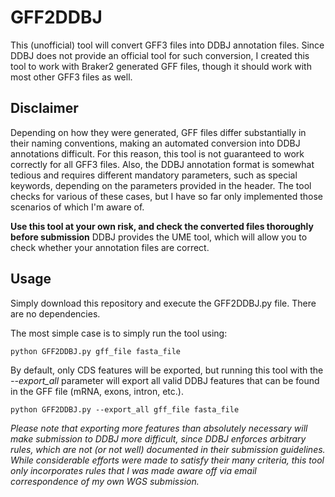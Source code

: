 # GFF2DDBJ
This (unofficial) tool will convert GFF3 files into DDBJ annotation files. Since DDBJ does not provide an official tool for such conversion, I created this tool to work with Braker2 generated GFF files, though it should work with most other GFF3 files as well.

## Disclaimer
Depending on how they were generated, GFF files differ substantially in their naming conventions, making an automated conversion into DDBJ annotations difficult. For this reason, this tool is not guaranteed to work correctly for all GFF3 files.
Also, the DDBJ annotation format is somewhat tedious and requires different mandatory parameters, such as special keywords, depending on the parameters provided in the header. The tool checks for various of these cases, but I have so far only implemented those scenarios of which I'm aware of.
  
**Use this tool at your own risk, and check the converted files thoroughly before submission**
DDBJ provides the UME tool, which will allow you to check whether your annotation files are correct. 

## Usage
Simply download this repository and execute the GFF2DDBJ.py file. There are no dependencies.

The most simple case is to simply run the tool using:
```
python GFF2DDBJ.py gff_file fasta_file 
```
By default, only CDS features will be exported, but running this tool with the *--export_all* parameter will export all valid DDBJ features that can be found in the GFF file (mRNA, exons, intron, etc.).
```
python GFF2DDBJ.py --export_all gff_file fasta_file 
```
*Please note that exporting more features than absolutely necessary will make submission to DDBJ more difficult, since DDBJ enforces arbitrary rules, which are not (or not well) documented in their submission guidelines. While considerable efforts were made to satisfy their many criteria, this tool only incorporates rules that I was made aware off via email correspondence of my own WGS submission.*